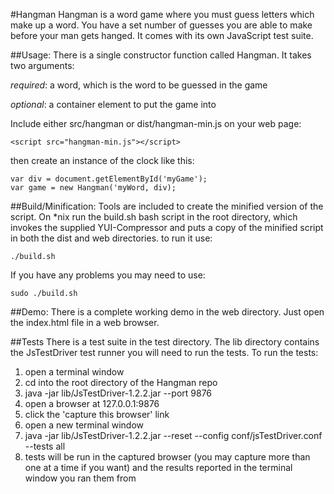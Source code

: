 #Hangman
Hangman is a word game where you must guess letters which make up a word. You have a set number of guesses you are able to make before your man gets hanged. It comes with its own JavaScript test suite.

##Usage:
There is a single constructor function called Hangman. It takes two arguments:

_required_: a word, which is the word to be guessed in the game

_optional_: a container element to put the game into

Include either src/hangman or dist/hangman-min.js on your web page:

    <script src="hangman-min.js"></script>

then create an instance of the clock like this:

    var div = document.getElementById('myGame');
    var game = new Hangman('myWord, div);


##Build/Minification:
Tools are included to create the minified version of the script. On *nix run the build.sh bash script in the root directory, which invokes the supplied YUI-Compressor and puts a copy of the minified script in both the dist and web directories. to run it use:

    ./build.sh

If you have any problems you may need to use:

    sudo ./build.sh

##Demo:
There is a complete working demo in the web directory. Just open the index.html file in a web browser.

##Tests
There is a test suite in the test directory. The lib directory contains the JsTestDriver test runner you will need to run the tests. To run the tests:

1. open a terminal window
2. cd into the root directory of the Hangman repo
3. java -jar lib/JsTestDriver-1.2.2.jar --port 9876
4. open a browser at 127.0.0.1:9876
5. click the 'capture this browser' link
6. open a new terminal window
7. java -jar lib/JsTestDriver-1.2.2.jar --reset --config conf/jsTestDriver.conf --tests all
8. tests will be run in the captured browser (you may capture more than one at a time if you want) and the results reported in the terminal window you ran them from
